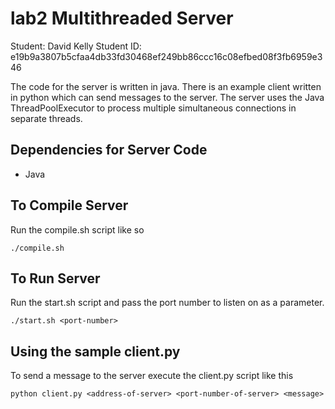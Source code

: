 lab2 Multithreaded Server
=========================

Student: David Kelly
Student ID: e19b9a3807b5cfaa4db33fd30468ef249bb86ccc16c08efbed08f3fb6959e346

The code for the server is written in java. There is an example client written in python which can send messages to the server. The server uses the Java ThreadPoolExecutor to process multiple simultaneous connections in separate threads.

## Dependencies for Server Code
+ Java

## To Compile Server
Run the compile.sh script like so

	./compile.sh

## To Run Server
Run the start.sh script and pass the port number to listen on as a parameter.

	./start.sh <port-number>

## Using the sample client.py
To send a message to the server execute the client.py script like this

	python client.py <address-of-server> <port-number-of-server> <message>